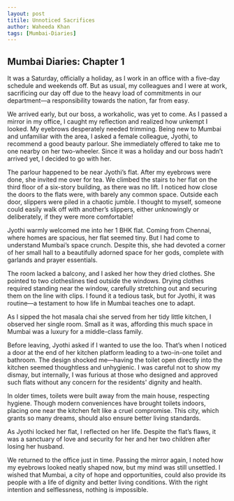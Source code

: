 ```yaml
---
layout: post
titile: Unnoticed Sacrifices
author: Waheeda Khan
tags: [Mumbai-Diaries]
---
```


## Mumbai Diaries: Chapter 1 

It was a Saturday, officially a holiday, as I work in an office with a five-day schedule and weekends off. But as usual, my colleagues and I were at work, sacrificing our day off due to the heavy load of commitments in our department—a responsibility towards the nation, far from easy.  

We arrived early, but our boss, a workaholic, was yet to come. As I passed a mirror in my office, I caught my reflection and realized how unkempt I looked. My eyebrows desperately needed trimming. Being new to Mumbai and unfamiliar with the area, I asked a female colleague, Jyothi, to recommend a good beauty parlour. She immediately offered to take me to one nearby on her two-wheeler. Since it was a holiday and our boss hadn’t arrived yet, I decided to go with her.  

The parlour happened to be near Jyothi’s flat. After my eyebrows were done, she invited me over for tea. We climbed the stairs to her flat on the third floor of a six-story building, as there was no lift. I noticed how close the doors to the flats were, with barely any common space. Outside each door, slippers were piled in a chaotic jumble. I thought to myself, someone could easily walk off with another’s slippers, either unknowingly or deliberately, if they were more comfortable!  

Jyothi warmly welcomed me into her 1 BHK flat. Coming from Chennai, where homes are spacious, her flat seemed tiny. But I had come to understand Mumbai’s space crunch. Despite this, she had devoted a corner of her small hall to a beautifully adorned space for her gods, complete with garlands and prayer essentials.  

The room lacked a balcony, and I asked her how they dried clothes. She pointed to two clotheslines tied outside the windows. Drying clothes required standing near the window, carefully stretching out and securing them on the line with clips. I found it a tedious task, but for Jyothi, it was routine—a testament to how life in Mumbai teaches one to adapt.  

As I sipped the hot masala chai she served from her tidy little kitchen, I observed her single room. Small as it was, affording this much space in Mumbai was a luxury for a middle-class family.  

Before leaving, Jyothi asked if I wanted to use the loo. That’s when I noticed a door at the end of her kitchen platform leading to a two-in-one toilet and bathroom. The design shocked me—having the toilet open directly into the kitchen seemed thoughtless and unhygienic. I was careful not to show my dismay, but internally, I was furious at those who designed and approved such flats without any concern for the residents' dignity and health.  

In older times, toilets were built away from the main house, respecting hygiene. Though modern conveniences have brought toilets indoors, placing one near the kitchen felt like a cruel compromise. This city, which grants so many dreams, should also ensure better living standards.  

As Jyothi locked her flat, I reflected on her life. Despite the flat’s flaws, it was a sanctuary of love and security for her and her two children after losing her husband.  

We returned to the office just in time. Passing the mirror again, I noted how my eyebrows looked neatly shaped now, but my mind was still unsettled. I wished that Mumbai, a city of hope and opportunities, could also provide its people with a life of dignity and better living conditions. With the right intention and selflessness, nothing is impossible.
